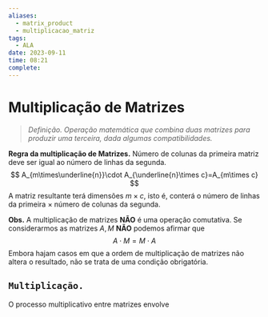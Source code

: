 ```yaml
---
aliases:
  - matrix_product
  - multiplicacao_matriz
tags:
  - ALA
date: 2023-09-11
time: 08:21
complete:
---
```

$\newcommand\mycolv[1]{\begin{bmatrix}#1\end{bmatrix}}$
# Multiplicação de Matrizes

> $\textit{Definição.}$ *Operação matemática que combina duas matrizes para produzir uma terceira, dada algumas compatibilidades.*

$\textbf{Regra da multiplicação de Matrizes.}$ Número de colunas da primeira matriz deve ser igual ao número de linhas da segunda.
$$
A_{m\times\underline{n}}\cdot A_{\underline{n}\times c}=A_{m\times c}
$$
A matriz resultante terá dimensões $m\times c$, isto é, conterá o número de linhas da primeira $\times$ número de colunas da segunda.

$\textbf{Obs.}$ A multiplicação de matrizes $\textbf{NÃO}$ é uma operação comutativa. Se considerarmos as matrizes $A,M$ $\textbf{NÃO}$ podemos afirmar que
$$
A\cdot M=M\cdot A
$$
Embora hajam casos em que a ordem de multiplicação de matrizes não altera o resultado, não se trata de uma condição obrigatória.

## $\texttt{Multiplicação.}$

O processo multiplicativo entre matrizes envolve 


